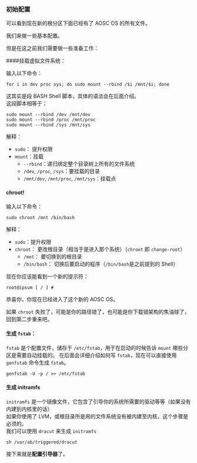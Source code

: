 ### 初始配置

可以看到现在新的根分区下面已经有了 AOSC OS 的所有文件。

我们来做一些基本配置。

但是在这之前我们需要做一些准备工作：

####挂载虚拟文件系统：

输入以下命令：

```
for i in dev proc sys; do sudo mount --rbind /$i /mnt/$i; done
```

这其实是段 BASH Shell 脚本，具体的语法会在后面介绍。  
这段脚本相等于：
```
sudo mount --rbind /dev /mnt/dev
sudo mount --rbind /proc /mnt/proc
sudo mount --rbind /sys /mnt/sys
```
解释：
- `sudo`： 提升权限
- `mount`：挂载
  - `--rbind`：递归绑定整个目录树上所有的文件系统
  - `/dev`, `/proc`, `/sys`：要挂载的目录
  - `/mnt/dev`, `/mnt/proc`, `/mnt/sys`：挂载点  

#### chroot!  
输入以下命令：  
```
sudo chroot /mnt /bin/bash
```
解释：
- `sudo`：提升权限
- `chroot`： 更改根目录（相当于是进入那个系统）（`chroot` 即 `change-root`）
  - `/mnt`： 要切换到的根目录
  - `/bin/bash`： 切换后要启动的程序（`/bin/bash`是之前提到的 Shell）

现在你应该能看到一个新的提示符：
```
root@ipsum [ / ] # 
```
恭喜你，你现在已经进入了这个新的 AOSC OS。

如果 `chroot` 失败了，可能是你的路径错了，也可能是你下载错架构的焦油球了，回到第二步重来吧。


#### 生成 `fstab`：
`fstab` 是个配置文件，储存于 `/etc/fstab`，用于在启动的时候告诉 `mount` 哪些分区是需要自动挂载的。
在后面会详细介绍如何写 `fstab`，现在可以直接使用 `genfstab` 命令生成 `fstab`。
```
genfstab -U -p / >> /etc/fstab
```

#### 生成 initramfs
`initramfs` 是一个镜像文件，它包含了引导你的系统所需要的驱动等等（如果没有内建到内核里的话）  
如果你使用了 LVM，或根目录所是用的文件系统没有被内建至内核，这个步骤是必须的。  
我们可以使用 `dracut` 来生成 `initramfs`
```
sh /var/ab/triggered/dracut
```

接下来就是**配置引导器**了。